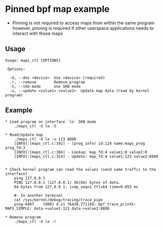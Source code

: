 # Pinned bpf map example
* Pinning is not required to access maps from within the same program however, pinning is required if other userspace applications needs to interact with those maps

## Usage
```
Usage: maps_ctl [OPTIONS]

 Options:

  -d, --dev <device>  Use <device> (required)
  -r, --remove        Remove program
  -S, --skb-mode      Use SKB mode
  -u, --update <value1> <value2>  Update map data (read by kernel program)
```

## Example
```
* Load program on interface `lo` SKB mode
    ./maps_ctl -d lo -S

* Read/Update map
    ./maps_ctl -d lo -u 123 8888
    [INFO]:[maps_ctl.c:192] - (prog_info) id:124 name:maps_prog prog_fd:3
    [INFO]:[maps_ctl.c:304] - Lookup: map_fd:4 value1:0 value2:0
    [INFO]:[maps_ctl.c:314] - Update: map_fd:4 value1:123 value2:8888


* Check kernel program can read the values (send some traffic to the interface)
    ping 127.0.0.1
    PING 127.0.0.1 (127.0.0.1) 56(84) bytes of data.
    64 bytes from 127.0.0.1: icmp_seq=1 ttl=64 time=0.055 ms

    #- In another terminal
    cat /sys/kernel/debug/tracing/trace_pipe
    ping-6487    [000] d.s1 76438.771158: bpf_trace_printk: MAPS_SIMPLE: data->value1:123 data->value2:8888

* Remove program
    ./maps_ctl -d lo -r
```

